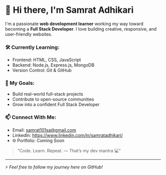 # 👋 Hi there, I'm Samrat Adhikari

I'm a passionate **web development learner** working my way toward becoming a **Full Stack Developer**. I love building creative, responsive, and user-friendly websites.

### 🛠️ Currently Learning:
- Frontend: HTML, CSS, JavaScript
- Backend: Node.js, Express.js, MongoDB
- Version Control: Git & GitHub

### 🎯 My Goals:
- Build real-world full-stack projects
- Contribute to open-source communities
- Grow into a confident Full Stack Developer

### 📫 Connect With Me:
- Email: [samrat101sa@gmail.com](mailto:samrat101sa@gmail.com)
- LinkedIn: https://www.linkedin.com/in/samratadhikari/
- 🌐 Portfolio: Coming Soon

> "Code. Learn. Repeat. — That’s my dev mantra 💻"

---

⚡ _Feel free to follow my journey here on GitHub!_
